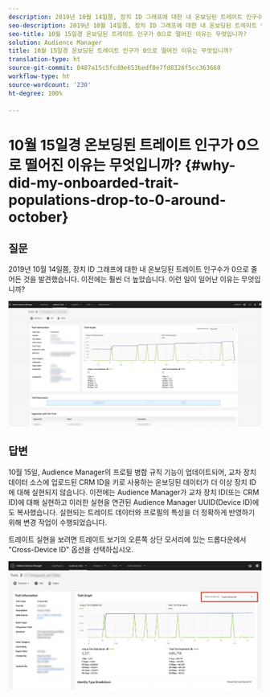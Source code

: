 ```yaml
---
description: 2019년 10월 14일쯤, 장치 ID 그래프에 대한 내 온보딩된 트레이트 인구수가 0으로 줄어든 것을 발견했습니다. 이전에는 훨씬 더 높았습니다.
seo-description: 2019년 10월 14일쯤, 장치 ID 그래프에 대한 내 온보딩된 트레이트 인구수가 0으로 줄어든 것을 발견했습니다. 이전에는 훨씬 더 높았습니다.
seo-title: 10월 15일경 온보딩된 트레이트 인구가 0으로 떨어진 이유는 무엇입니까?
solution: Audience Manager
title: 10월 15일경 온보딩된 트레이트 인구가 0으로 떨어진 이유는 무엇입니까?
translation-type: ht
source-git-commit: 0487a15c5fcd0e653bedf0e7fd8326f5cc363660
workflow-type: ht
source-wordcount: '230'
ht-degree: 100%

---
```



# 10월 15일경 온보딩된 트레이트 인구가 0으로 떨어진 이유는 무엇입니까? {#why-did-my-onboarded-trait-populations-drop-to-0-around-october}

## 질문

2019년 10월 14일쯤, 장치 ID 그래프에 대한 내 온보딩된 트레이트 인구수가 0으로 줄어든 것을 발견했습니다. 이전에는 훨씬 더 높았습니다. 이런 일이 일어난 이유는 무엇입니까?

![장치 ID 감소 이미지](assets/device_id_populationdrop.png)

## 답변

10월 15일, Audience Manager의 프로필 병합 규칙 기능이 업데이트되어, 교차 장치 데이터 소스에 업로드된 CRM ID을 키로 사용하는 온보딩된 데이터가 더 이상 장치 ID에 대해 실현되지 않습니다.  이전에는 Audience Manager가 교차 장치 ID(또는 CRM ID)에 대해 실현하고 이러한 실현을 연관된 Audience Manager UUID(Device ID)에도 복사했습니다.  실현되는 트레이트 데이터와 프로필의 특성을 더 정확하게 반영하기 위해 변경 작업이 수행되었습니다.

트레이트 실현을 보려면 트레이트 보기의 오른쪽 상단 모서리에 있는 드롭다운에서 &quot;Cross-Device ID&quot; 옵션을 선택하십시오.

![교차 장치 ID별 실현 보기](assets/deviceid-crossdevice.png)